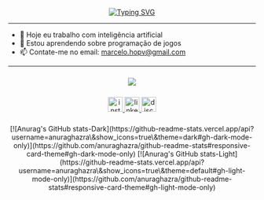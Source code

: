 
<div align="center">
  
  [![Typing SVG](https://readme-typing-svg.demolab.com/?font=Fira+Code&size=30&pause=1000&color=1FF777&center=true&vCenter=true&random=false&width=435&lines=Hi!+Im+Marcelo+Vilela)](https://git.io/typing-svg)

</div>

---

- 🔭 Hoje eu trabalho com inteligência artificial
- 🌱 Estou aprendendo sobre programação de jogos
- 📫 Contate-me no email: marcelo.hopv@gmail.com

---

###

<p align="center">
  <a href="https://skillicons.dev">
    <img src="https://skillicons.dev/icons?i=git,github,gitlab,githubactions,postman,cypress,unity,mysql,cs,cpp,java,python,js,ts,html,css&perline=9" />
  </a>
</p>

###

<div align="center">
  <a href="https://www.instagram.com/marcelo_hopv/" target="_blank"> 
  <img src="https://img.shields.io/static/v1?message=Instagram&logo=instagram&label=&color=E4405F&logoColor=white&labelColor=&style=for-the-badge" height="30" alt="instagram logo"  />
  </a>

  <a href="https://www.linkedin.com/in/marcelo-henrique-de-oliveira-pereira-vilela/" target="_blank"> 
  <img src="https://img.shields.io/static/v1?message=LinkedIn&logo=linkedin&label=&color=0077B5&logoColor=white&labelColor=&style=for-the-badge" height="30" alt="linkedin logo"  />
  </a>
  
  <a href="https://discord.com/max_bory" target="_blank">
  <img src="https://img.shields.io/static/v1?message=Discord&logo=discord&label=&color=7289DA&logoColor=white&labelColor=&style=for-the-badge" height="30" alt="discord logo"  />
  </a>
</div>

###

<div align="center">
  [![Anurag's GitHub stats-Dark](https://github-readme-stats.vercel.app/api?username=anuraghazra\&show_icons=true\&theme=dark#gh-dark-mode-only)](https://github.com/anuraghazra/github-readme-stats#responsive-card-theme#gh-dark-mode-only)
  [![Anurag's GitHub stats-Light](https://github-readme-stats.vercel.app/api?username=anuraghazra\&show_icons=true\&theme=default#gh-light-mode-only)](https://github.com/anuraghazra/github-readme-stats#responsive-card-theme#gh-light-mode-only)
</a>

###
